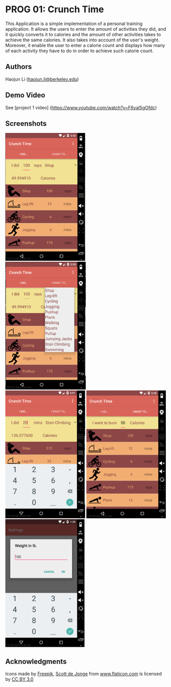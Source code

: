 # PROG 01: Crunch Time

This Application is a simple implementation of a personal training application. It allows the
users to enter the amount of activities they did, and it quickly converts it to calories
and the amount of other activities takes to achieve the same calories. It also takes into
account of the user's weight. Moreover, it enable the user to enter a calorie count and 
displays how many of each activity they have to do in order to achieve such calorie count.

## Authors

Haojun Li ([haojun.li@berkeley.edu](mailto:your_email@berkeley.edu))

## Demo Video

See [project 1 video] (https://www.youtube.com/watch?v=F6yal5gOfdc)

## Screenshots

<img src="images/shot1.png" height="400" alt="Screenshot"/>
<img src="images/shot2.png" height="400" alt="Screenshot"/>
<img src="images/shot3.png" height="400" alt="Screenshot"/>
<img src="images/shot4.png" height="400" alt="Screenshot"/>
<img src="images/shot5.png" height="400" alt="Screenshot"/>

## Acknowledgments
<div>Icons made by <a href="http://www.freepik.com" title="Freepik">Freepik</a>, <a href="http://www.flaticon.com/authors/scott-de-jonge" title="Scott de Jonge">Scott de Jonge</a> from <a href="http://www.flaticon.com" title="Flaticon">www.flaticon.com</a> is licensed by <a href="http://creativecommons.org/licenses/by/3.0/" title="Creative Commons BY 3.0">CC BY 3.0</a></div>
